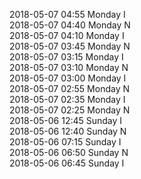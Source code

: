 2018-05-07 04:55 Monday  I  
2018-05-07 04:40 Monday  N  
2018-05-07 04:10 Monday  I  
2018-05-07 03:45 Monday  N  
2018-05-07 03:15 Monday  I  
2018-05-07 03:10 Monday  N  
2018-05-07 03:00 Monday  I  
2018-05-07 02:55 Monday  N  
2018-05-07 02:35 Monday  I  
2018-05-07 02:25 Monday  N  
2018-05-06 12:45 Sunday  I  
2018-05-06 12:40 Sunday  N  
2018-05-06 07:15 Sunday  I  
2018-05-06 06:50 Sunday  N  
2018-05-06 06:45 Sunday  I  

